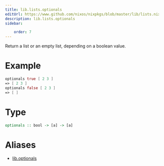 ```yaml
---
title: lib.lists.optionals
editUrl: https://www.github.com/nixos/nixpkgs/blob/master/lib/lists.nix#L464C5
description: lib.lists.optionals
sidebar:

    order: 7
---
```


Return a list or an empty list, depending on a boolean value.

# Example

```nix
optionals true [ 2 3 ]
=> [ 2 3 ]
optionals false [ 2 3 ]
=> [ ]
```

# Type

```haskell
optionals :: bool -> [a] -> [a]
```


# Aliases

- [lib.optionals](/nix-doc-comments/reference/lib/lib-optionals)


